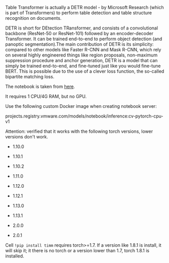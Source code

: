 Table Transformer is actually a DETR model - by Microsoft Research (which is part of Transformers) to perform table detection and table structure recognition on documents.

DETR is short for DEtection TRansformer, and consists of a convolutional backbone (ResNet-50 or ResNet-101) followed by an encoder-decoder Transformer. It can be trained end-to-end to perform object detection (and panoptic segmentation).The main contribution of DETR is its simplicity: compared to other models like Faster R-CNN and Mask R-CNN, which rely on several highly engineered things like region proposals, non-maximum suppression procedure and anchor generation, DETR is a model that can simply be trained end-to-end, and fine-tuned just like you would fine-tune BERT. This is possible due to the use of a clever loss function, the so-called bipartite matching loss.

The notebook is taken from [here](https://github.com/NielsRogge/Transformers-Tutorials/blob/master/Table%20Transformer/Using_Table_Transformer_for_table_detection_and_table_structure_recognition.ipynb).

It requires 1 CPU/4G RAM, but no GPU.

Use the following custom Docker image when creating notebook server:

projects.registry.vmware.com/models/notebook/inference:cv-pytorch-cpu-v1

Attention: verified that it works with the following torch versions, lower versions don't work.

 - 1.10.0

 - 1.10.1

 - 1.10.2

 - 1.11.0

 - 1.12.0

 - 1.12.1

 - 1.13.0

 - 1.13.1

 - 2.0.0

 - 2.0.1

Cell `!pip install timm` requires torch>=1.7. If a version like 1.8.1 is install, it will skip it; it there is no torch or a version lower than 1.7, torch 1.8.1 is installed.

